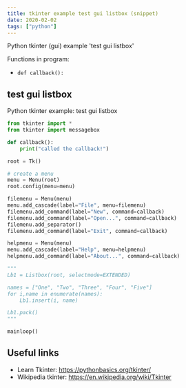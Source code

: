 ```yaml
---
title: tkinter example test gui listbox (snippet)
date: 2020-02-02
tags: ["python"]
---
```

Python tkinter (gui) example 'test gui listbox'

Functions in program: 
* `def callback():`

## test gui listbox

Python tkinter example: test gui listbox

```python
from tkinter import *
from tkinter import messagebox

def callback():
    print("called the callback!")

root = Tk()

# create a menu
menu = Menu(root)
root.config(menu=menu)

filemenu = Menu(menu)
menu.add_cascade(label="File", menu=filemenu)
filemenu.add_command(label="New", command=callback)
filemenu.add_command(label="Open...", command=callback)
filemenu.add_separator()
filemenu.add_command(label="Exit", command=callback)

helpmenu = Menu(menu)
menu.add_cascade(label="Help", menu=helpmenu)
helpmenu.add_command(label="About...", command=callback)

"""
Lb1 = Listbox(root, selectmode=EXTENDED)

names = ["One", "Two", "Three", "Four", "Five"]
for i,name in enumerate(names):
    Lb1.insert(i, name)

Lb1.pack()
"""

mainloop()


```

## Useful links

- Learn Tkinter: https://pythonbasics.org/tkinter/
- Wikipedia tkinter: https://en.wikipedia.org/wiki/Tkinter
